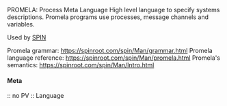 PROMELA: Process Meta Language
High level language to specify systems descriptions.
Promela programs use processes, message channels and variables. 

Used by [SPIN](SPIN.md)

Promela grammar: https://spinroot.com/spin/Man/grammar.html
Promela language reference: https://spinroot.com/spin/Man/promela.html
Promela's semantics: https://spinroot.com/spin/Man/Intro.html

#### Meta
:: no PV
:: Language